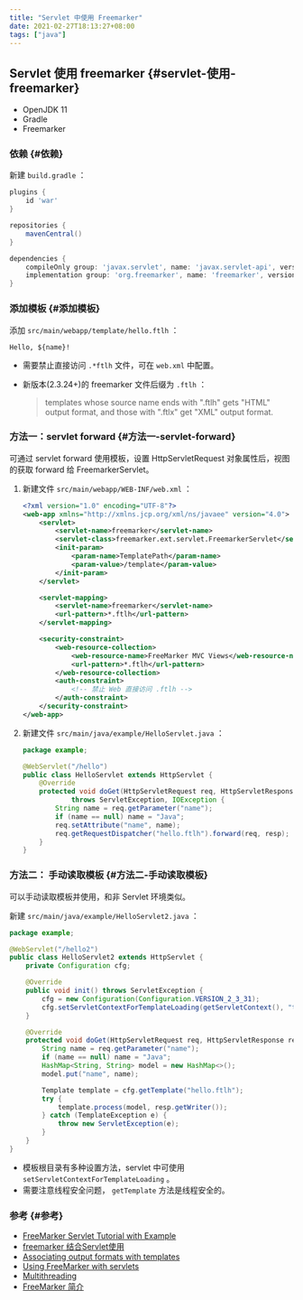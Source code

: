 ```yaml
---
title: "Servlet 中使用 Freemarker"
date: 2021-02-27T18:13:27+08:00
tags: ["java"]
---
```


## Servlet 使用 freemarker {#servlet-使用-freemarker}

-   OpenJDK 11
-   Gradle
-   Freemarker


### 依赖 {#依赖}

新建 `build.gradle` ：

```groovy
plugins {
    id 'war'
}

repositories {
    mavenCentral()
}

dependencies {
    compileOnly group: 'javax.servlet', name: 'javax.servlet-api', version: '4.0.1'
    implementation group: 'org.freemarker', name: 'freemarker', version: '2.3.31'
}
```


### 添加模板 {#添加模板}

添加 `src/main/webapp/template/hello.ftlh` ：

```ftlh
Hello, ${name}!
```

-   需要禁止直接访问 `.*ftlh` 文件，可在 `web.xml` 中配置。
-   新版本(2.3.24+)的 freemarker 文件后缀为 `.ftlh` ：

    > templates whose source name ends with ".ftlh" gets "HTML" output format, and those with ".ftlx" get "XML" output format.


### 方法一：servlet forward {#方法一-servlet-forward}

可通过 servlet forward 使用模板，设置 HttpServletRequest 对象属性后，视图的获取 forward 给 FreemarkerServlet。

1.  新建文件 `src/main/webapp/WEB-INF/web.xml` ：

    ```xml
    <?xml version="1.0" encoding="UTF-8"?>
    <web-app xmlns="http://xmlns.jcp.org/xml/ns/javaee" version="4.0">
        <servlet>
            <servlet-name>freemarker</servlet-name>
            <servlet-class>freemarker.ext.servlet.FreemarkerServlet</servlet-class>
            <init-param>
                <param-name>TemplatePath</param-name>
                <param-value>/template</param-value>
            </init-param>
        </servlet>

        <servlet-mapping>
            <servlet-name>freemarker</servlet-name>
            <url-pattern>*.ftlh</url-pattern>
        </servlet-mapping>

        <security-constraint>
            <web-resource-collection>
                <web-resource-name>FreeMarker MVC Views</web-resource-name>
                <url-pattern>*.ftlh</url-pattern>
            </web-resource-collection>
            <auth-constraint>
                <!-- 禁止 Web 直接访问 .ftlh -->
            </auth-constraint>
        </security-constraint>
    </web-app>
    ```
2.  新建文件 `src/main/java/example/HelloServlet.java` ：

    ```java
    package example;

    @WebServlet("/hello")
    public class HelloServlet extends HttpServlet {
        @Override
        protected void doGet(HttpServletRequest req, HttpServletResponse resp)
                throws ServletException, IOException {
            String name = req.getParameter("name");
            if (name == null) name = "Java";
            req.setAttribute("name", name);
            req.getRequestDispatcher("hello.ftlh").forward(req, resp);
        }
    }
    ```


### 方法二： 手动读取模板 {#方法二-手动读取模板}

可以手动读取模板并使用，和非 Servlet 环境类似。

新建 `src/main/java/example/HelloServlet2.java` ：

```java
package example;

@WebServlet("/hello2")
public class HelloServlet2 extends HttpServlet {
    private Configuration cfg;

    @Override
    public void init() throws ServletException {
        cfg = new Configuration(Configuration.VERSION_2_3_31);
        cfg.setServletContextForTemplateLoading(getServletContext(), "template");
    }

    @Override
    protected void doGet(HttpServletRequest req, HttpServletResponse resp) throws ServletException, IOException {
        String name = req.getParameter("name");
        if (name == null) name = "Java";
        HashMap<String, String> model = new HashMap<>();
        model.put("name", name);

        Template template = cfg.getTemplate("hello.ftlh");
        try {
            template.process(model, resp.getWriter());
        } catch (TemplateException e) {
            throw new ServletException(e);
        }
    }
}
```

-   模板根目录有多种设置方法，servlet 中可使用 `setServletContextForTemplateLoading` 。
-   需要注意线程安全问题， `getTemplate` 方法是线程安全的。


### 参考 {#参考}

-   [FreeMarker Servlet Tutorial with Example](https://www.viralpatel.net/freemarker-servlet-tutorial-example/)
-   [freemarker 结合Servlet使用](https://blog.csdn.net/acmman/article/details/79248718)
-   [Associating output formats with templates](https://freemarker.apache.org/docs/pgui%5Fconfig%5Foutputformatsautoesc.html)
-   [Using FreeMarker with servlets](https://freemarker.apache.org/docs/pgui%5Fmisc%5Fservlet.html)
-   [Multithreading](https://freemarker.apache.org/docs/pgui%5Fmisc%5Fmultithreading.html)
-   [FreeMarker 简介](http://www.freemarker.net/)
